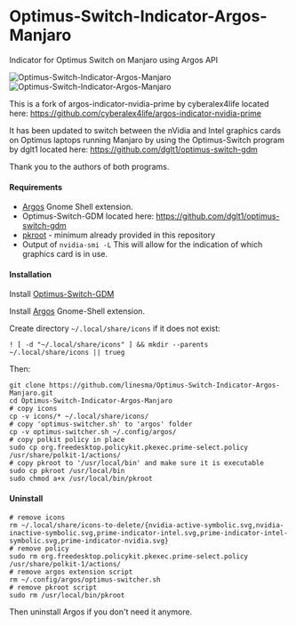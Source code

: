 # Optimus-Switch-Indicator-Argos-Manjaro
Indicator for Optimus Switch on Manjaro using Argos API

![Optimus-Switch-Indicator-Argos-Manjaro](https://github.com/linesma/Optimus-Switch-Indicator-Argos-Manjaro/blob/master/screenshots/optimus-switcher-intel.jpg)     ![Optimus-Switch-Indicator-Argos-Manjaro](https://github.com/linesma/Optimus-Switch-Indicator-Argos-Manjaro/blob/master/screenshots/optimus-switcher-nvidia.jpg)

This is a fork of argos-indicator-nvidia-prime by cyberalex4life located here: https://github.com/cyberalex4life/argos-indicator-nvidia-prime

It has been updated to switch between the nVidia and Intel graphics cards on Optimus laptops running Manjaro by using the Optimus-Switch program by dglt1 located here: https://github.com/dglt1/optimus-switch-gdm

Thank you to the authors of both programs.

#### Requirements
- [Argos](https://extensions.gnome.org/extension/1176/argos/) Gnome Shell extension.
- Optimus-Switch-GDM located here: https://github.com/dglt1/optimus-switch-gdm
- [pkroot](https://github.com/cyberalex4life/pkroot) - minimum already provided in this repository
- Output of `nvidia-smi -L` This will allow for the indication of which graphics card is in use.

#### Installation
Install [Optimus-Switch-GDM](https://github.com/dglt1/optimus-switch-gdm)

Install [Argos](https://extensions.gnome.org/extension/1176/argos/) Gnome-Shell extension.

Create directory `~/.local/share/icons` if it does not exist:
```
! [ -d "~/.local/share/icons" ] && mkdir --parents ~/.local/share/icons || trueg
```

Then:
```
git clone https://github.com/linesma/Optimus-Switch-Indicator-Argos-Manjaro.git
cd Optimus-Switch-Indicator-Argos-Manjaro
# copy icons
cp -v icons/* ~/.local/share/icons/
# copy 'optimus-switcher.sh' to 'argos' folder
cp -v optimus-switcher.sh ~/.config/argos/
# copy polkit policy in place
sudo cp org.freedesktop.policykit.pkexec.prime-select.policy /usr/share/polkit-1/actions/
# copy pkroot to '/usr/local/bin' and make sure it is executable
sudo cp pkroot /usr/local/bin
sudo chmod a+x /usr/local/bin/pkroot
```
#### Uninstall
```
# remove icons
rm ~/.local/share/icons-to-delete/{nvidia-active-symbolic.svg,nvidia-inactive-symbolic.svg,prime-indicator-intel.svg,prime-indicator-intel-symbolic.svg,prime-indicator-nvidia.svg}
# remove policy
sudo rm org.freedesktop.policykit.pkexec.prime-select.policy /usr/share/polkit-1/actions/
# remove argos extension script
rm ~/.config/argos/optimus-switcher.sh
# remove pkroot script
sudo rm /usr/local/bin/pkroot
```
Then uninstall Argos if you don't need it anymore.

